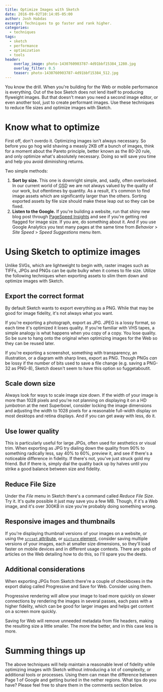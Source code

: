 ```yaml
---
title: Optimize Images with Sketch
date: 2016-09-02T10:14:05-05:00
author: Josh Habdas
excerpt: Techniques to go faster and rank higher.
categories:
  - techniques
tags:
  - sketch
  - performance
  - optimization
  - tools
header:
    overlay_image: photo-1430760903787-4d91bbf15384_1280.jpg
    overlay_filter: 0.5
    teaser: photo-1430760903787-4d91bbf15384_512.jpg
---
```

You know the drill. When you're building for the Web or mobile performance is everything. Out of the box Sketch does not lend itself to producing flyweight images. But that doesn't mean you need a second image editor, or even another tool, just to create performant images. Use these techniques to reduce file sizes and optimize images with Sketch.

# Know what to optimize

First off, don't overdo it. Optimizing images isn't always necessary. So before you go hog wild shaving a measly 2KB off a bunch of images, think for a moment about the Pareto principle, better known as the 80-20 rule, and only optimize what's absolutely necessary. Doing so will save you time and help you avoid diminishing returns.

Two simple methods:

1. **Sort by size.** This one is downright simple, and, sadly, often overlooked. In our current world of <abbr title="Get Shit Done">GSD</abbr> we are not always valued by the quality of our work, but oftentimes by quantity. As a result, it's common to find image assets which are significantly larger than the others. Sorting exported assets by file size should make these leap out so they can be fixed.
1. **Listen to the Google.** If you're building a website, run that shiny new blog post through [PageSpeed Insights](https://developers.google.com/speed/pagespeed/insights/) and see if you're getting red flagged for image size. If you are, do something about it. And if you use Google Analytics you test many pages at the same time from _Behavior_ > _Site Speed_ > _Speed Suggestions_ menu item.

# Using Sketch to optimize images

Unlike SVGs, which are lightweight to begin with, raster images such as TIFFs, JPGs and PNGs can be quite bulky when it comes to file size. Utilize the following techniques when exporting assets to slim them down and optimize images with Sketch.

## Export the correct format

By default Sketch wants to export everything as a PNG. While that may be good for image fidelity, it's not always what you want.

If you're exporting a photograph, export as JPG. JPEG is a lossy format, so each time it's optimized it loses quality. If you're familiar with VHS tapes, a simple analogy is what happens when you copy of a copy. You lose quality. So be sure to hang onto the original when optimizing images for the Web so they can be reused later.

If you're exporting a screenshot, something with transparency, an illustration, or a diagram with sharp lines, export as PNG. Though PNGs _can_ be lossy if the number of bits used to save a file change (e.g. saving a PNG-32 as PNG-8), Sketch doesn't seem to have this option so fuggetaboutit.

## Scale down size

Always look for ways to scale image size down. If the width of your image is more than 1028 pixels and you're not planning on displaying it on a HD jumbotron at the next Superbowl, consider locking the image dimensions and adjusting the width to 1028 pixels for a reasonable full-width display on most desktops and retina displays. And if you can get away with less, do it.

## Use lower quality

This is particularly useful for large JPGs, often used for aesthetics or visual trim. When exporting as JPG try dialing down the quality from 90% to something radically less, say 40% to 60%, preview it, and see if there's a noticeable difference in fidelity. If there's not, you've just struck gold my friend. But if there is, simply dial the quality back up by halves until you strike a good balance between size and fidelity.

## Reduce File Size

Under the _File_ menu in Sketch there's a command called _Reduce File Size_. Try it. It's quite possible it just may save you a few MB. Though, if it's a Web image, and it's over 300KB in size you're probably doing something wrong.

## Responsive images and thumbnails

If you're displaying thumbnail versions of your images on a website, or using the [`srcset` attribute](http://devdocs.io/html/attributes#srcset-attribute), or [`picture` element](http://devdocs.io/html/element/picture), consider saving multiple versions of your images, each at smaller size dimensions, so they'll load faster on mobile devices and in different usage contexts. There are gobs of articles on the Web detailing how to do this, so I'll spare you the deets.

## Additional considerations

When exporting JPGs from Sketch there're a couple of checkboxes in the export dialog called Progressive and Save for Web. Consider using them.

Progressive rendering will allow your image to load more quickly on slower connections by rendering the images in several passes, each pass with a higher fidelity, which can be good for larger images and helps get content on a screen more quickly.

Saving for Web will remove unneeded metadata from file headers, making the resulting size a little smaller. The more the better, and in this case less is more.

# Summing things up

The above techniques will help maintain a reasonable level of fidelity while optimizing images with Sketch without introducing a lot of complexity, or additional tools or processes. Using them can mean the difference between Page 1 of Google and getting buried in the nether regions. What tips do you have? Please feel free to share them in the comments section below.
